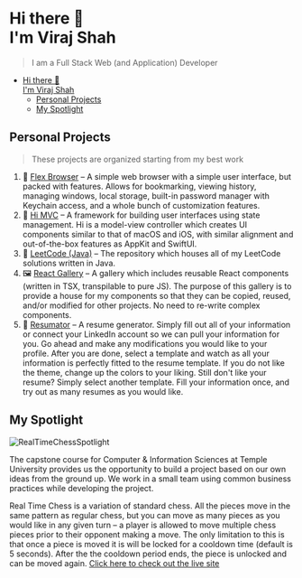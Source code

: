 # Hi there 👋 <br/> I'm Viraj Shah

> I am a Full Stack Web (and Application) Developer

- [Hi there 👋 <br/> I'm Viraj Shah](#hi-there---im-viraj-shah)
  - [Personal Projects](#personal-projects)
  - [My Spotlight](#my-spotlight)

## Personal Projects

> These projects are organized starting from my best work

1. 💪 [Flex Browser](https://github.com/VirajShah21/FlexBrowser) – A simple web browser with a simple user interface, but packed with features. Allows for bookmarking, viewing history, managing windows, local storage, built-in password manager with Keychain access, and a whole bunch of customization features.
2. 🍎 [Hi MVC](https://github.com/VirajShah21/Hi) – A framework for building user interfaces using state management. Hi is a model-view controller which creates UI components similar to that of macOS and iOS, with similar alignment and out-of-the-box features as AppKit and SwiftUI.
3. 🧮 [LeetCode (Java)](https://github.com/VirajShah21/LeetCode-Java) – The repository which houses all of my LeetCode solutions written in Java.
4. 🖼 [React Gallery](https://github.com/VirajShah21/ReactGallery) – A gallery which includes reusable React components (written in TSX, transpilable to pure JS). The purpose of this gallery is to provide a house for my components so that they can be copied, reused, and/or modified for other projects. No need to re-write complex components.
5. 📄 [Resumator](https://github.com/VirajShah21/Resumator) – A resume generator. Simply fill out all of your information or connect your LinkedIn account so we can pull your information for you. Go ahead and make any modifications you would like to your profile. After you are done, select a template and watch as all your information is perfectly fitted to the resume template. If you do not like the theme, change up the colors to your liking. Still don't like your resume? Simply select another template. Fill your information once, and try out as many resumes as you would like.

## My Spotlight

![RealTimeChessSpotlight](https://user-images.githubusercontent.com/4074683/164947425-23b00c1a-8c5b-48e9-81d0-cc631a772c3d.png)

The capstone course for Computer & Information Sciences at Temple University provides us the opportunity to build a project based on our own ideas from the ground up. We work in a small team using common business practices while developing the project.

Real Time Chess is a variation of standard chess. All the pieces move in the same pattern as regular chess, but you can move as many pieces as you would like in any given turn – a player is allowed to move multiple chess pieces prior to their opponent making a move. The only limitation to this is that once a piece is moved it is will be locked for a cooldown time (default is 5 seconds). After the the cooldown period ends, the piece is unlocked and can be moved again. [Click here to check out the live site](http://rtc-capstone.herokuapp.com)
